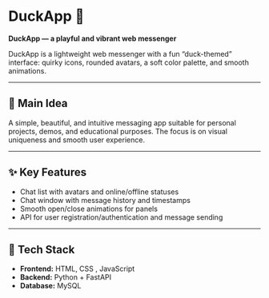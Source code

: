 # DuckApp 🦆

<p><strong>DuckApp — a playful and vibrant web messenger</strong></p>

<p>
  DuckApp is a lightweight web messenger with a fun “duck-themed” interface:
  quirky icons, rounded avatars, a soft color palette, and smooth animations.
</p>

<hr>

<h2>🎯 Main Idea</h2>
<p>
  A simple, beautiful, and intuitive messaging app suitable for personal
  projects, demos, and educational purposes. The focus is on visual uniqueness
  and smooth user experience.
</p>

<hr>

<h2>✨ Key Features</h2>
<ul>
  <li>Chat list with avatars and online/offline statuses</li>
  <li>Chat window with message history and timestamps</li>
  <li>Smooth open/close animations for panels</li>
  <li>API for user registration/authentication and message sending</li>
</ul>

<hr>

<h2>🧭 Tech Stack</h2>
<ul>
  <li><strong>Frontend:</strong> HTML, CSS , JavaScript</li>
  <li><strong>Backend:</strong> Python + FastAPI</li>
  <li><strong>Database:</strong> MySQL</li>
</ul>
